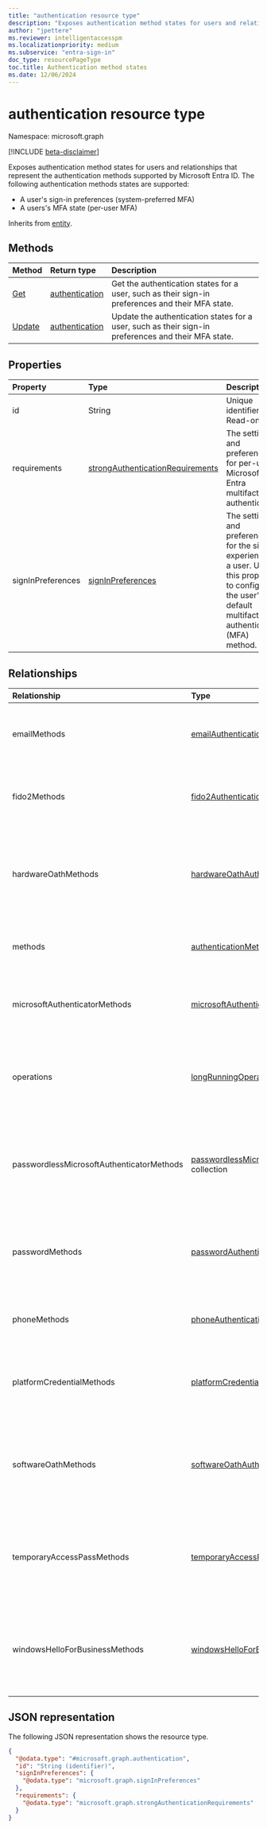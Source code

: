 ```yaml
---
title: "authentication resource type"
description: "Exposes authentication method states for users and relationships that represent the authentication methods supported by Microsoft Entra ID."
author: "jpettere"
ms.reviewer: intelligentaccesspm
ms.localizationpriority: medium
ms.subservice: "entra-sign-in"
doc_type: resourcePageType
toc.title: Authentication method states
ms.date: 12/06/2024
---
```


# authentication resource type

Namespace: microsoft.graph

[!INCLUDE [beta-disclaimer](../../includes/beta-disclaimer.md)]

Exposes authentication method states for users and relationships that represent the authentication methods supported by Microsoft Entra ID. The following authentication methods states are supported:

- A user's sign-in preferences (system-preferred MFA)
- A users's MFA state (per-user MFA)

Inherits from [entity](entity.md).

## Methods
|Method|Return type|Description|
|:---|:---|:---|
|[Get](../api/authentication-get.md)|[authentication](../resources/authentication.md)|Get the authentication states for a user, such as their sign-in preferences and their MFA state.|
|[Update](../api/authentication-update.md)|[authentication](../resources/authentication.md)|Update the authentication states for a user, such as their sign-in preferences and their MFA state.|

## Properties

|Property|Type|Description|
|:---|:---|:---|
|id|String|Unique identifier. Read-only.|
|requirements|[strongAuthenticationRequirements](../resources/strongauthenticationrequirements.md)|The settings and preferences for per-user Microsoft Entra multifactor authentication.|
|signInPreferences|[signInPreferences](../resources/signinpreferences.md)|The settings and preferences for the sign-in experience of a user. Use this property to configure the user's default multifactor authentication (MFA) method.|

## Relationships

|Relationship|Type|Description|
|:---|:---|:---|
|emailMethods|[emailAuthenticationMethod](../resources/emailauthenticationmethod.md) collection|Represents the email addresses registered to a user for authentication. |
|fido2Methods|[fido2AuthenticationMethod](../resources/fido2authenticationmethod.md) collection|Represents the FIDO2 security keys registered to a user for authentication.|
|hardwareOathMethods|[hardwareOathAuthenticationMethod](../resources/hardwareoathauthenticationmethod.md) collection|The hardware OATH time-based one-time password (TOTP) devices assigned to a user for authentication.|
|methods|[authenticationMethod](../resources/authenticationmethod.md) collection| Represents all authentication methods registered to a user.|
|microsoftAuthenticatorMethods|[microsoftAuthenticatorAuthenticationMethod](../resources/microsoftauthenticatorauthenticationmethod.md) collection| The details of the Microsoft Authenticator app registered to a user for authentication. |
|operations|[longRunningOperation](../resources/longrunningoperation.md) collection|Represents the status of a long-running operation, such as a password reset operation.|
|passwordlessMicrosoftAuthenticatorMethods|[passwordlessMicrosoftAuthenticatorAuthenticationMethod](../resources/passwordlessmicrosoftauthenticatorauthenticationmethod.md) collection|Represents the Microsoft Authenticator Passwordless Phone Sign-in methods registered to a user for authentication.|
|passwordMethods|[passwordAuthenticationMethod](../resources/passwordauthenticationmethod.md) collection|Represents the details of the password authentication method registered to a user for authentication.|
|phoneMethods|[phoneAuthenticationMethod](../resources/phoneauthenticationmethod.md) collection|Represents the phone registered to a user for authentication. |
|platformCredentialMethods|[platformCredentialMethods](../resources/platformcredentialmethods.md) collection|Represents a platform credential instance registered to a user on Mac OS. |
|softwareOathMethods|[softwareOathAuthenticationMethod](../resources/softwareoathauthenticationmethod.md) collection|The software OATH time-based one-time password (TOTP) applications registered to a user for authentication.|
|temporaryAccessPassMethods|[temporaryAccessPassAuthenticationMethod](../resources/temporaryaccesspassauthenticationmethod.md) collection|Represents a Temporary Access Pass registered to a user for authentication through time-limited passcodes.|
|windowsHelloForBusinessMethods|[windowsHelloForBusinessAuthenticationMethod](../resources/windowshelloforbusinessauthenticationmethod.md) collection|Represents the Windows Hello for Business authentication method registered to a user for authentication.|

## JSON representation

The following JSON representation shows the resource type.
<!-- {
  "blockType": "resource",
  "keyProperty": "id",
  "@odata.type": "microsoft.graph.authentication",
  "openType": false
}
-->
``` json
{
  "@odata.type": "#microsoft.graph.authentication",
  "id": "String (identifier)",
  "signInPreferences": {
    "@odata.type": "microsoft.graph.signInPreferences"
  },
  "requirements": {
    "@odata.type": "microsoft.graph.strongAuthenticationRequirements"
  }
}
```
